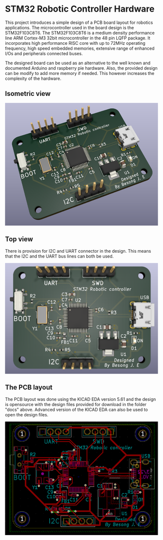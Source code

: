 # STM32 Robotic Controller Hardware
This project introduces a simple design of a PCB board layout for robotics applications. The microcontroller used in the board design is the STM32F103C8T6. The STM32F103C8T6 is a medium density performance line ARM Cortex-M3 32bit microcontroller in the 48 pin LQFP package. It incorporates high performance RISC core with up to 72MHz operating frequency, high speed embedded memories, extensive range of enhanced I/Os and peripherals connected buses.

The designed board can be used as an alternative to the well known and documented Arduino and raspberry pie hardware. Also, the provided design can be modify to add more memory if needed. This however increases the complexity of the hardware.

## Isometric view
<img src='docs/posterdiagonal.PNG' width='800'>


 ## Top view
 There is provision for I2C and UART connector in the design. This means that the I2C and the UART bus lines can both be used.

 <img src='docs/posterimage.PNG' width='800'>

## The PCB layout
The PCB layout was done using the KICAD EDA version 5.61 and the design is opensource with the design files provided for download in the folder "docs" above. Advanced version of the KICAD EDA can also be used to open the design files.

<img src='docs/pcb layout.PNG' width='800'>

